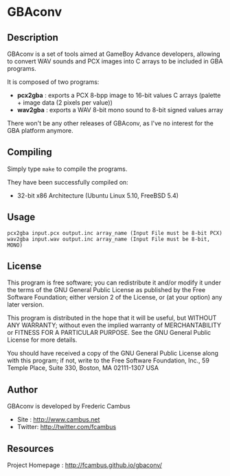 # GBAconv

## Description

GBAconv is a set of tools aimed at GameBoy Advance developers, allowing
to convert WAV sounds and PCX images into C arrays to be included in
GBA programs.

It is composed of two programs:

- **pcx2gba** : exports a PCX 8-bpp image to 16-bit values C arrays
           (palette + image data (2 pixels per value))
- **wav2gba** : exports a WAV 8-bit mono sound to 8-bit signed values array

There won't be any other releases of GBAconv, as I've no interest for the GBA platform anymore.

## Compiling

Simply type `make` to compile the programs.

They have been successfully compiled on:

- 32-bit x86 Architecture (Ubuntu Linux 5.10, FreeBSD 5.4)

## Usage

	pcx2gba input.pcx output.inc array_name (Input File must be 8-bit PCX)
	wav2gba input.wav output.inc array_name (Input File must be 8-bit, MONO)

## License

This program is free software; you can redistribute it and/or modify
it under the terms of the GNU General Public License as published by
the Free Software Foundation; either version 2 of the License, or
(at your option) any later version.

This program is distributed in the hope that it will be useful,
but WITHOUT ANY WARRANTY; without even the implied warranty of
MERCHANTABILITY or FITNESS FOR A PARTICULAR PURPOSE.  See the
GNU General Public License for more details.

You should have received a copy of the GNU General Public License
along with this program; if not, write to the Free Software
Foundation, Inc., 59 Temple Place, Suite 330, Boston, MA  02111-1307  USA

## Author

GBAconv is developed by Frederic Cambus

- Site : http://www.cambus.net
- Twitter: http://twitter.com/fcambus

## Resources

Project Homepage : http://fcambus.github.io/gbaconv/